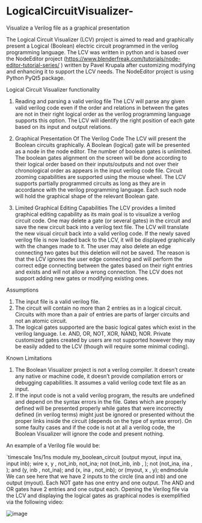 # LogicalCircuitVisualizer-
Visualize a Verilog file as a graphical presentation
 
The Logical Circuit Visualizer (LCV) project is aimed to read and graphically present a Logical (Boolean) electric circuit programmed in the verilog programming language.
The LCV was written in python and is based over the NodeEditor project (https://www.blenderfreak.com/tutorials/node-editor-tutorial-series/ ) written by Pavel Krupala after customizing modifying and enhancing it to support the LCV needs.
The NodeEditor project is using Python PyQt5 package. 

Logical Circuit Visualizer functionality
1.	Reading and parsing a valid verilog file
The LCV will parse any given valid verilog code even if the order and relations in between the gates are not in their right logical order as the verilog programming language supports this option.
The LCV will identify the right position of each gate based on its input and output relations.

2.	Graphical Presentation Of The Verilog Code
The LCV will present the Boolean circuits graphically. A Boolean (logical) gate will be presented as a node in the node editor.
The number of boolean gates is unlimited.
The boolean gates alignment on the screen will be done according to their logical order based on their inputs/outputs and not over their chronological order as appears in the input verilog code file.
Circuit zooming capabilities are supported using the mouse wheel.
The LCV supports partially programmed circuits as long as they are in accordance with the verilog programming language.
Each such node will hold the graphical shape of the relevant Boolean gate.


3.	Limited Graphical Editing Capabilities
The LCV provides a limited graphical editing capability as its main goal is to visualize a verilog circuit code. One may delete a gate (or several gates) in the circuit and save the new circuit back into a verilog text file.
The LCV will translate the new visual circuit back into a valid verilog code.
If the newly saved verilog file is now loaded back to the LCV, it will be displayed graphically with the changes made to it.
The user may also delete an edge connecting two gates but this deletion will not be saved. The reason is that the LCV ignores the user edge connecting and will perform the correct edge connecting between the gates based on their right entries and exists and will not allow a wrong connection.
The LCV does not support adding new gates or modifying existing ones.

Assumptions
1.	The input file is a valid verilog file.
2.	The circuit will contain no more than 2 entries as in a logical circuit. Circuits with more than a pair of entries are parts of larger circuits and not an atomic circuit.
3.	The logical gates supported are the basic logical gates which exist in the verilog language. I.e. AND, OR, NOT, XOR, NAND, NOR. Private customized gates created by users are not supported however they may be easily added to the LCV (though will require some minimal coding).

Known Limitations
1.	The Boolean Visualizer project is not a verilog compiler. It doesn’t create any native or machine code, it doesn’t provide compilation errors or debugging capabilities.
It assumes a valid verilog code text file as an input.
2.	If the input code is not a valid verilog program, the results are undefined and depend on the syntax errors in the file. Gates which are properly defined will be presented properly while gates that were incorrectly defined (in verilog terms)  might just be ignored or presented without the proper links inside the circuit (depends on the type of syntax error).
On some faulty cases and if the code is not at all a verilog code, the Boolean Visualizer will ignore the code and present nothing.


An example of a Verilog file would be:

`timescale 1ns/1ns
module my_boolean_circuit (output myout, input ina, input inb);
  wire x, y , not_inb, not_ina;
  not (not_inb, inb , );
  not (not_ina, ina , );
  and (y, inb , not_ina);
  and (x, ina , not_inb);
  or (myout, x , y);
endmodule
We can see here that we have 2 inputs to the circle (ina and inb) and one output (myout).
Each NOT gate has one entry and one output.
The AND and OR gates have 2 entries and one output each.
Opening the Verilog file via the LCV and displaying the logical gates as graphical nodes is exemplified via the following video:

![image](https://user-images.githubusercontent.com/62829168/176002192-05193f7c-1474-4a82-b442-212e492e521a.png)



